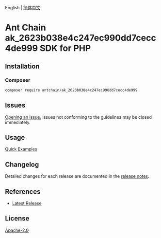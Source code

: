 English | [简体中文](README-CN.md)

# Ant Chain ak_2623b038e4c247ec990dd7cecc4de999 SDK for PHP

## Installation

### Composer

```bash
composer require antchain/ak_2623b038e4c247ec990dd7cecc4de999
```

## Issues

[Opening an Issue](https://github.com/alipay/antchain-openapi-prod-sdk/issues/new), Issues not conforming to the guidelines may be closed immediately.

## Usage

[Quick Examples](https://github.com/alipay/antchain-openapi-prod-sdk/blob/master/docs/0-Examples-EN.md#quick-examples)

## Changelog

Detailed changes for each release are documented in the [release notes](./ChangeLog.txt).

## References

* [Latest Release](https://github.com/antchain-openapi-sdk-php)

## License

[Apache-2.0](http://www.apache.org/licenses/LICENSE-2.0)
